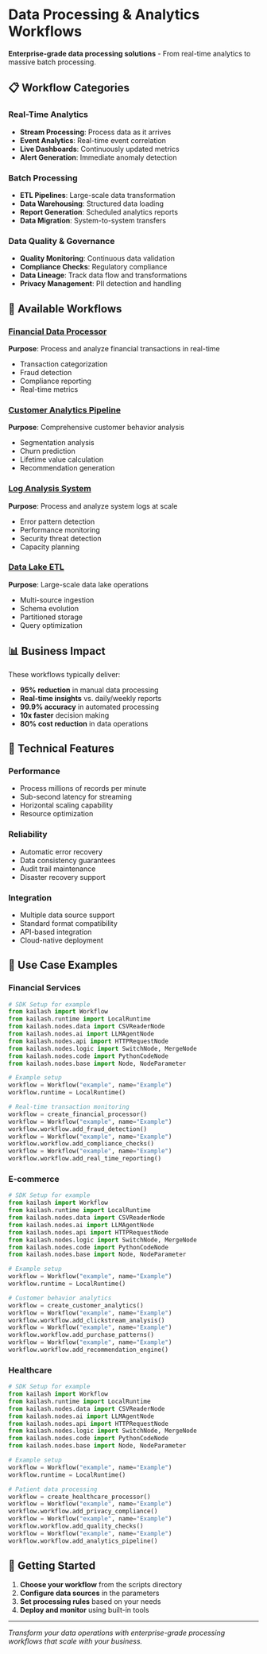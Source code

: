 # Data Processing & Analytics Workflows

**Enterprise-grade data processing solutions** - From real-time analytics to massive batch processing.

## 📋 Workflow Categories

### Real-Time Analytics
- **Stream Processing**: Process data as it arrives
- **Event Analytics**: Real-time event correlation
- **Live Dashboards**: Continuously updated metrics
- **Alert Generation**: Immediate anomaly detection

### Batch Processing
- **ETL Pipelines**: Large-scale data transformation
- **Data Warehousing**: Structured data loading
- **Report Generation**: Scheduled analytics reports
- **Data Migration**: System-to-system transfers

### Data Quality & Governance
- **Quality Monitoring**: Continuous data validation
- **Compliance Checks**: Regulatory compliance
- **Data Lineage**: Track data flow and transformations
- **Privacy Management**: PII detection and handling

## 🚀 Available Workflows

### [Financial Data Processor](scripts/financial_data_processor.py)
**Purpose**: Process and analyze financial transactions in real-time
- Transaction categorization
- Fraud detection
- Compliance reporting
- Real-time metrics

### [Customer Analytics Pipeline](scripts/customer_analytics_pipeline.py)
**Purpose**: Comprehensive customer behavior analysis
- Segmentation analysis
- Churn prediction
- Lifetime value calculation
- Recommendation generation

### [Log Analysis System](scripts/log_analysis_system.py)
**Purpose**: Process and analyze system logs at scale
- Error pattern detection
- Performance monitoring
- Security threat detection
- Capacity planning

### [Data Lake ETL](scripts/data_lake_etl.py)
**Purpose**: Large-scale data lake operations
- Multi-source ingestion
- Schema evolution
- Partitioned storage
- Query optimization

## 📊 Business Impact

These workflows typically deliver:
- **95% reduction** in manual data processing
- **Real-time insights** vs. daily/weekly reports
- **99.9% accuracy** in automated processing
- **10x faster** decision making
- **80% cost reduction** in data operations

## 🔧 Technical Features

### Performance
- Process millions of records per minute
- Sub-second latency for streaming
- Horizontal scaling capability
- Resource optimization

### Reliability
- Automatic error recovery
- Data consistency guarantees
- Audit trail maintenance
- Disaster recovery support

### Integration
- Multiple data source support
- Standard format compatibility
- API-based integration
- Cloud-native deployment

## 🎯 Use Case Examples

### Financial Services
```python
# SDK Setup for example
from kailash import Workflow
from kailash.runtime import LocalRuntime
from kailash.nodes.data import CSVReaderNode
from kailash.nodes.ai import LLMAgentNode
from kailash.nodes.api import HTTPRequestNode
from kailash.nodes.logic import SwitchNode, MergeNode
from kailash.nodes.code import PythonCodeNode
from kailash.nodes.base import Node, NodeParameter

# Example setup
workflow = Workflow("example", name="Example")
workflow.runtime = LocalRuntime()

# Real-time transaction monitoring
workflow = create_financial_processor()
workflow = Workflow("example", name="Example")
workflow.workflow.add_fraud_detection()
workflow = Workflow("example", name="Example")
workflow.workflow.add_compliance_checks()
workflow = Workflow("example", name="Example")
workflow.workflow.add_real_time_reporting()

```

### E-commerce
```python
# SDK Setup for example
from kailash import Workflow
from kailash.runtime import LocalRuntime
from kailash.nodes.data import CSVReaderNode
from kailash.nodes.ai import LLMAgentNode
from kailash.nodes.api import HTTPRequestNode
from kailash.nodes.logic import SwitchNode, MergeNode
from kailash.nodes.code import PythonCodeNode
from kailash.nodes.base import Node, NodeParameter

# Example setup
workflow = Workflow("example", name="Example")
workflow.runtime = LocalRuntime()

# Customer behavior analytics
workflow = create_customer_analytics()
workflow = Workflow("example", name="Example")
workflow.workflow.add_clickstream_analysis()
workflow = Workflow("example", name="Example")
workflow.workflow.add_purchase_patterns()
workflow = Workflow("example", name="Example")
workflow.workflow.add_recommendation_engine()

```

### Healthcare
```python
# SDK Setup for example
from kailash import Workflow
from kailash.runtime import LocalRuntime
from kailash.nodes.data import CSVReaderNode
from kailash.nodes.ai import LLMAgentNode
from kailash.nodes.api import HTTPRequestNode
from kailash.nodes.logic import SwitchNode, MergeNode
from kailash.nodes.code import PythonCodeNode
from kailash.nodes.base import Node, NodeParameter

# Example setup
workflow = Workflow("example", name="Example")
workflow.runtime = LocalRuntime()

# Patient data processing
workflow = create_healthcare_processor()
workflow = Workflow("example", name="Example")
workflow.workflow.add_privacy_compliance()
workflow = Workflow("example", name="Example")
workflow.workflow.add_quality_checks()
workflow = Workflow("example", name="Example")
workflow.workflow.add_analytics_pipeline()

```

## 🚦 Getting Started

1. **Choose your workflow** from the scripts directory
2. **Configure data sources** in the parameters
3. **Set processing rules** based on your needs
4. **Deploy and monitor** using built-in tools

---

*Transform your data operations with enterprise-grade processing workflows that scale with your business.*
